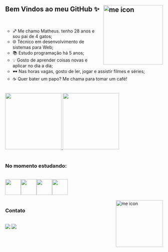 ## Bem Vindos ao meu GitHub ✨ <a href="https://linktr.ee/mathttps_" target="_blank"><img align="right" alt="me icon" height="190" width="190" src="me-icon.png"></a>
</br>
<ul style="list-style-type: circle;">
    <li>♐ Me chamo Matheus. tenho 28 anos e sou pai de 4 gatos;</li>
    <li>🌐 Técnico em desenvolvimento de sistemas para Web;</li>
    <li>📚 Estudo programação há 5 anos;</li>
    <li>💡 Gosto de aprender coisas novas e aplicar no dia a dia;</li>
    <li>🕶 Nas horas vagas, gosto de ler, jogar e assistir filmes e séries;</li>
    <li>☕ Quer bater um papo? Me chama para tomar um café!</li>
</ul>

</br>

<div>
    <a href="https://github.com/MattGRS">
    <img height="180em" src="https://github-readme-stats.vercel.app/api/top-langs/?username=MattGRS&layout=compact&langs_count=7&theme=dracula"/>
    <img height="180em" src="https://github-readme-stats.vercel.app/api?username=MattGRS&show_icons=true&include_all_commits=true&count_private=true&theme=dracula"/>
    </a>
</div>
</br>

### No momento estudando:
</br>
<div style="display:flex;">
    <img height="50" width="50" src="https://cdn.jsdelivr.net/gh/devicons/devicon/icons/angularjs/angularjs-plain.svg" />
    <img height="50" width="50" src="https://cdn.jsdelivr.net/gh/devicons/devicon/icons/react/react-original.svg" />
    <img height="50" width="50" src="https://cdn.jsdelivr.net/gh/devicons/devicon/icons/nodejs/nodejs-original.svg" />
    <img height="50" width="50" src="https://cdn.jsdelivr.net/gh/devicons/devicon/icons/csharp/csharp-plain.svg" />
</div>
</br>

<img align="right" alt="me icon" height="150" width="150" src="https://tenor.com/view/cat-typing-fast-funny-cute-gif-13043586.gif"/>

### Contato

</br>
<div>
    <a href = "mailto:santos.matheusgr@gmail.com"><img src="https://img.shields.io/badge/Gmail-D14836?style=for-the-badge&logo=gmail&logoColor=white" target="_blank"></a>
    <a href="https://www.linkedin.com/in/santosmatheusgr" target="_blank"><img src="https://img.shields.io/badge/-LinkedIn-%230077B5?style=for-the-badge&logo=linkedin&logoColor=white" target="_blank"></a>   
</div>
